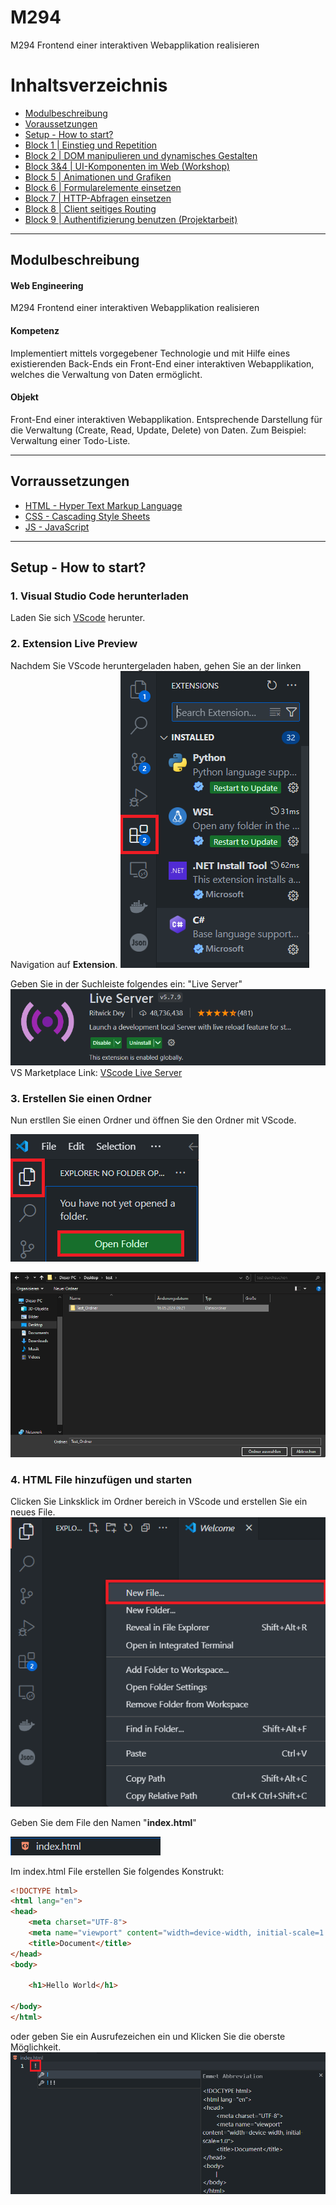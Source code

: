 # M294
M294 Frontend einer interaktiven Webapplikation realisieren

# Inhaltsverzeichnis
- [Modulbeschreibung](#modulbeschreibung)
- [Voraussetzungen](#vorraussetzungen)
- [Setup - How to start?](#setup---how-to-start)
- [Block 1 | Einstieg und Repetition](/Block_01/README.md)
- [Block 2 | DOM manipulieren und dynamisches Gestalten](/Block_02/README.md)
- [Block 3&4 | UI-Komponenten im Web (Workshop)](/Block_03_04/README.md)
- [Block 5 | Animationen und Grafiken](/Block_05/README.md)
- [Block 6 | Formularelemente einsetzen](/Block_06/README.md)
- [Block 7 | HTTP-Abfragen einsetzen](/Block_07/README.md)
- [Block 8 | Client seitiges Routing](/Block_08/README.md)
- [Block 9 | Authentifizierung benutzen (Projektarbeit)](/Block_09/README.md)

---
## Modulbeschreibung
#### Web Engineering
M294 Frontend einer interaktiven Webapplikation realisieren

#### Kompetenz
Implementiert mittels vorgegebener Technologie und mit Hilfe eines existierenden Back-Ends ein Front-End einer interaktiven Webapplikation, welches die Verwaltung von Daten ermöglicht.

#### Objekt
Front-End einer interaktiven Webapplikation. Entsprechende Darstellung für die Verwaltung (Create, Read, Update, Delete) von Daten. Zum Beispiel: Verwaltung einer Todo-Liste.

---

## Vorraussetzungen
- [HTML - Hyper Text Markup Language](https://www.w3schools.com/html/default.asp)
- [CSS - Cascading Style Sheets](https://www.w3schools.com/css/default.asp)
- [JS - JavaScript](https://www.w3schools.com/js/default.asp)

---

## Setup - How to start?
### 1. Visual Studio Code herunterladen
Laden Sie sich [VScode](https://code.visualstudio.com/download) herunter.

### 2. Extension Live Preview
Nachdem Sie VScode heruntergeladen haben, gehen Sie an der linken Navigation auf **Extension**.
![ExtensionAussehen](/Content/Extension.png)

Geben Sie in der Suchleiste folgendes ein: "Live Server"
![LiveServerAussehen](/Content/LiveServer.png)
VS Marketplace Link: [VScode Live Server](https://marketplace.visualstudio.com/items?itemName=ritwickdey.LiveServer)

### 3. Erstellen Sie einen Ordner
Nun erstllen Sie einen Ordner und öffnen Sie den Ordner mit VScode.

![InVScodeFolderÖffnen](/Content/VScodeOpenFolder.png)

![OrdnerAuswählen](/Content/TestOrdnerSelecrt.png)

### 4. HTML File hinzufügen und starten
Clicken Sie Linksklick im Ordner bereich in VScode und erstellen Sie ein neues File.
![VScode Fileerstellen](/Content/AddFile.png)

Geben Sie dem File den Namen "**index.html**"

![Datei Endung](/Content/Filename.png)

Im index.html File erstellen Sie folgendes Konstrukt:
```html
<!DOCTYPE html>
<html lang="en">
<head>
    <meta charset="UTF-8">
    <meta name="viewport" content="width=device-width, initial-scale=1.0">
    <title>Document</title>
</head>
<body>

    <h1>Hello World</h1>
    
</body>
</html>
```
oder geben Sie ein Ausrufezeichen ein und Klicken Sie die oberste Möglichkeit.
![AlternativKonstrukt](/Content/ExlemationStruktur.png)